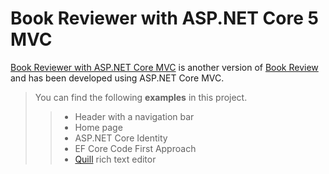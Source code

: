 # Book Reviewer with ASP.NET Core 5 MVC
[Book Reviewer with ASP.NET Core MVC](https://github.com/inthelamp/book-reviewer-aspnetcore) is another version of [Book Review](https://github.com/inthelamp/book-reviewer) and has been developed using ASP.NET Core MVC.

>You can find the following <strong>examples</strong> in this project.
>> - Header with a navigation bar
>> - Home page
>> - ASP.NET Core Identity
>> - EF Core Code First Approach
>> - [Quill](https://quilljs.com/) rich text editor